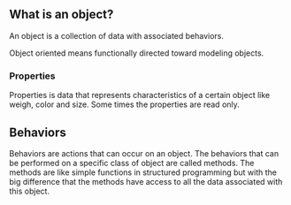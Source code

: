 ## What is an object?
An object is a collection of data with associated behaviors. 

Object oriented means functionally directed toward modeling objects. 

### Properties 

Properties is data that represents characteristics of a certain object like weigh, color and size. Some times the properties are read only. 

## Behaviors

Behaviors are actions that can occur on an object. The behaviors that can be performed on a specific class of object are called methods. The methods are like simple functions in structured programming but with the big difference that the methods have access to all the data associated with this object. 